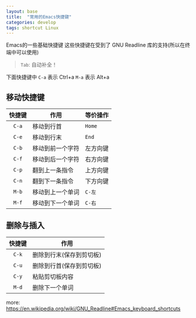 ```yaml
---
layout: base
title:  "常用的Emacs快捷键"
categories: develop
tags: shortcut Linux
---
```


Emacs的一些基础快捷键 这些快捷键在受到了 GNU Readline 库的支持(所以在终端中可以使用)

<!--more-->

> `Tab`: 自动补全！

下面快捷键中 `C-a` 表示 Ctrl+a `M-a` 表示 Alt+a

## 移动快捷键

| 快捷键 | 作用             | 等价操作 |
| :---:  | ---              | -------- |
| `C-a`  | 移动到行首       | `Home`   |
| `C-e`  | 移动到行末       | `End`    |
| `C-b`  | 移动到前一个字符 | 左方向键 |
| `C-f`  | 移动到后一个字符 | 右方向键 |
| `C-p`  | 翻到上一条指令   | 上方向键 |
| `C-n`  | 翻到下一条指令   | 下方向键 |
| `M-b`  | 移动到上一个单词 | `C-左`   |
| `M-f`  | 移动到下一个单词 | `C-右`   |

## 删除与插入


| 快捷键 | 作用                         |
| :----: | --------------               |
| `C-k`  | 删除到行末(保存到剪切板)     |
| `C-u`  | 删除到行首(保存到剪切板)     |
| `C-y`  | 粘贴剪切板内容               |
| `M-d`  | 删除下一个单词               |

more: <https://en.wikipedia.org/wiki/GNU_Readline#Emacs_keyboard_shortcuts>
